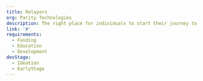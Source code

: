 ```yaml
---
title: Relayers
org: Parity Technologies
description: The right place for individuals to start their journey to build their own projects and find co-founders
link: '#'
requirements:
  - Funding
  - Education
  - Development
devStage:
  - Ideation
  - EarlyStage
---
```

